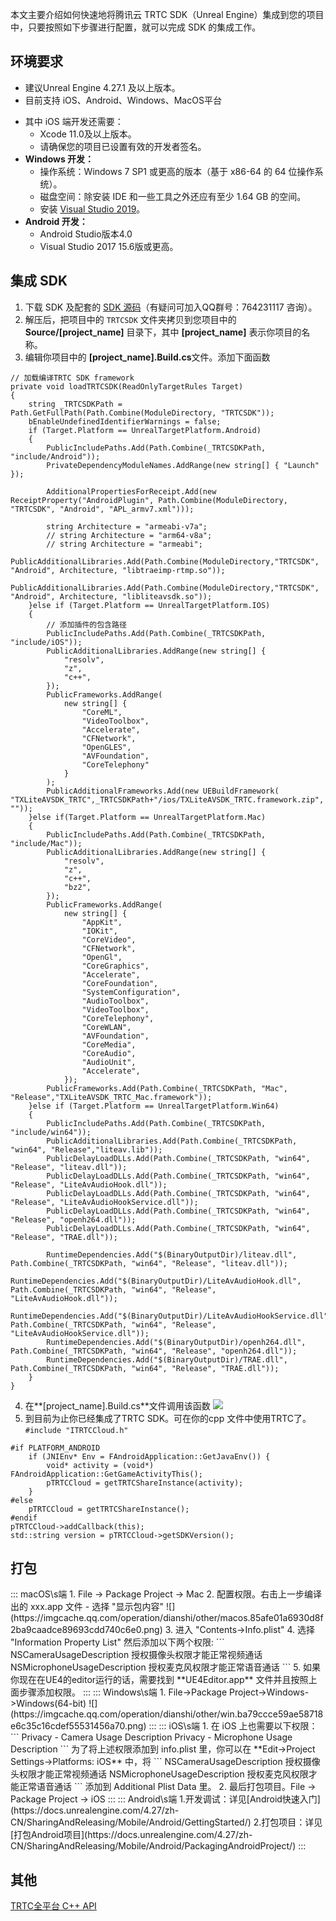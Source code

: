本文主要介绍如何快速地将腾讯云 TRTC SDK（Unreal Engine）集成到您的项目中，只要按照如下步骤进行配置，就可以完成 SDK 的集成工作。

## 环境要求
* 建议Unreal Engine 4.27.1 及以上版本。
* 目前支持 iOS、Android、Windows、MacOS平台
- 其中 iOS  端开发还需要：
  - Xcode 11.0及以上版本。
  - 请确保您的项目已设置有效的开发者签名。
- **Windows 开发：**
    - 操作系统：Windows 7 SP1 或更高的版本（基于 x86-64 的 64 位操作系统）。
    - 磁盘空间：除安装 IDE 和一些工具之外还应有至少 1.64 GB 的空间。
    - 安装 [Visual Studio 2019](https://visualstudio.microsoft.com/zh-hans/downloads/)。
- **Android 开发：**
    - Android Studio版本4.0
    - Visual Studio 2017 15.6版或更高。

## 集成 SDK
1. 下载 SDK 及配套的 [SDK 源码](https://comm.qq.com/sdk/trtc/UE4/TRTCSDK.zip)（有疑问可加入QQ群号：764231117 咨询）。
2. 解压后，把项目中的 `TRTCSDK` 文件夹拷贝到您项目中的 **Source/[project_name]** 目录下，其中 **[project_name]** 表示你项目的名称。
3. 编辑你项目中的 **[project_name].Build.cs**文件。添加下面函数
```
// 加载编译TRTC SDK framework
private void loadTRTCSDK(ReadOnlyTargetRules Target)
{
    string _TRTCSDKPath = Path.GetFullPath(Path.Combine(ModuleDirectory, "TRTCSDK"));
    bEnableUndefinedIdentifierWarnings = false;
    if (Target.Platform == UnrealTargetPlatform.Android)
    {
        PublicIncludePaths.Add(Path.Combine(_TRTCSDKPath, "include/Android"));
        PrivateDependencyModuleNames.AddRange(new string[] { "Launch" });
        
        AdditionalPropertiesForReceipt.Add(new ReceiptProperty("AndroidPlugin", Path.Combine(ModuleDirectory, "TRTCSDK", "Android", "APL_armv7.xml")));
        
        string Architecture = "armeabi-v7a";
        // string Architecture = "arm64-v8a";
        // string Architecture = "armeabi";
        PublicAdditionalLibraries.Add(Path.Combine(ModuleDirectory,"TRTCSDK", "Android", Architecture, "libtraeimp-rtmp.so"));
        PublicAdditionalLibraries.Add(Path.Combine(ModuleDirectory,"TRTCSDK", "Android", Architecture, "libliteavsdk.so"));
    }else if (Target.Platform == UnrealTargetPlatform.IOS)
    {
        // 添加插件的包含路径
        PublicIncludePaths.Add(Path.Combine(_TRTCSDKPath, "include/iOS"));
        PublicAdditionalLibraries.AddRange(new string[] {
            "resolv",
            "z",
            "c++",
        });
        PublicFrameworks.AddRange(
            new string[] {
                "CoreML",
                "VideoToolbox",
                "Accelerate",
                "CFNetwork",
                "OpenGLES",
                "AVFoundation",
                "CoreTelephony"
            }
        );
        PublicAdditionalFrameworks.Add(new UEBuildFramework( "TXLiteAVSDK_TRTC",_TRTCSDKPath+"/ios/TXLiteAVSDK_TRTC.framework.zip", ""));
    }else if(Target.Platform == UnrealTargetPlatform.Mac)
    {
        PublicIncludePaths.Add(Path.Combine(_TRTCSDKPath, "include/Mac"));
        PublicAdditionalLibraries.AddRange(new string[] {
            "resolv",
            "z",
            "c++",
            "bz2",
        });
        PublicFrameworks.AddRange(
            new string[] {
                "AppKit",
                "IOKit",
                "CoreVideo",
                "CFNetwork",
                "OpenGl",
                "CoreGraphics",
                "Accelerate",
                "CoreFoundation",
                "SystemConfiguration",
                "AudioToolbox",
                "VideoToolbox",
                "CoreTelephony",
                "CoreWLAN",
                "AVFoundation",
                "CoreMedia",
                "CoreAudio",
                "AudioUnit",
                "Accelerate",
            });
        PublicFrameworks.Add(Path.Combine(_TRTCSDKPath, "Mac", "Release","TXLiteAVSDK_TRTC_Mac.framework"));
    }else if (Target.Platform == UnrealTargetPlatform.Win64)
    {
        PublicIncludePaths.Add(Path.Combine(_TRTCSDKPath, "include/win64"));
        PublicAdditionalLibraries.Add(Path.Combine(_TRTCSDKPath, "win64", "Release","liteav.lib"));
        PublicDelayLoadDLLs.Add(Path.Combine(_TRTCSDKPath, "win64", "Release", "liteav.dll"));
        PublicDelayLoadDLLs.Add(Path.Combine(_TRTCSDKPath, "win64", "Release", "LiteAvAudioHook.dll"));
        PublicDelayLoadDLLs.Add(Path.Combine(_TRTCSDKPath, "win64", "Release", "LiteAvAudioHookService.dll"));
        PublicDelayLoadDLLs.Add(Path.Combine(_TRTCSDKPath, "win64", "Release", "openh264.dll"));
        PublicDelayLoadDLLs.Add(Path.Combine(_TRTCSDKPath, "win64", "Release", "TRAE.dll"));

        RuntimeDependencies.Add("$(BinaryOutputDir)/liteav.dll", Path.Combine(_TRTCSDKPath, "win64", "Release", "liteav.dll"));
        RuntimeDependencies.Add("$(BinaryOutputDir)/LiteAvAudioHook.dll", Path.Combine(_TRTCSDKPath, "win64", "Release", "LiteAvAudioHook.dll"));
        RuntimeDependencies.Add("$(BinaryOutputDir)/LiteAvAudioHookService.dll", Path.Combine(_TRTCSDKPath, "win64", "Release", "LiteAvAudioHookService.dll"));
        RuntimeDependencies.Add("$(BinaryOutputDir)/openh264.dll", Path.Combine(_TRTCSDKPath, "win64", "Release", "openh264.dll"));
        RuntimeDependencies.Add("$(BinaryOutputDir)/TRAE.dll", Path.Combine(_TRTCSDKPath, "win64", "Release", "TRAE.dll"));
    }
}
```
4. 在**[project_name].Build.cs**文件调用该函数
![](https://imgcache.qq.com/operation/dianshi/other/TRTCSDK.82d81b0b8fe050772b3c8e02c4578b920515a580.jpg)
5. 到目前为止你已经集成了TRTC SDK。可在你的cpp 文件中使用TRTC了。`#include "ITRTCCloud.h"`
```
#if PLATFORM_ANDROID
    if (JNIEnv* Env = FAndroidApplication::GetJavaEnv()) {
        void* activity = (void*) FAndroidApplication::GetGameActivityThis();
        pTRTCCloud = getTRTCShareInstance(activity);
    }
#else
    pTRTCCloud = getTRTCShareInstance();
#endif
pTRTCCloud->addCallback(this);
std::string version = pTRTCCloud->getSDKVersion();
```
## 打包
<dx-tabs>
::: macOS\s端
1. File -> Package Project -> Mac
2. 配置权限。右击上一步编译出的 xxx.app 文件 - 选择 "显示包内容" 
![](https://imgcache.qq.com/operation/dianshi/other/macos.85afe01a6930d8f2ba9caadce89693cdd740c6e0.png)
3. 进入 "Contents->Info.plist"
4. 选择 "Information Property List" 然后添加以下两个权限:
```
<key>NSCameraUsageDescription</key>
<string>授权摄像头权限才能正常视频通话</string>
<key>NSMicrophoneUsageDescription</key>
<string>授权麦克风权限才能正常语音通话</string>
```
5. 如果你现在在UE4的editor运行的话，需要找到 **UE4Editor.app** 文件并且按照上面步骤添加权限。
:::
::: Windows\s端
1. File->Package Project->Windows->Windows(64-bit)
![](https://imgcache.qq.com/operation/dianshi/other/win.ba79ccce59ae58718e6c35c16cdef55531456a70.png)
:::
::: iOS\s端
1. 在 iOS 上也需要以下权限：
```
Privacy - Camera Usage Description
Privacy - Microphone Usage Description
```
为了将上述权限添加到 info.plist 里，你可以在 **Edit->Project Settings->Platforms: iOS** 中，将 
```
<key>NSCameraUsageDescription</key>
<string>授权摄像头权限才能正常视频通话</string>
<key>NSMicrophoneUsageDescription</key>
<string>授权麦克风权限才能正常语音通话</string>
```
添加到 Additional Plist Data 里。
2. 最后打包项目。File -> Package Project -> iOS
:::
::: Android\s端
1.开发调试：详见[Android快速入门](https://docs.unrealengine.com/4.27/zh-CN/SharingAndReleasing/Mobile/Android/GettingStarted/)
2.打包项目：详见[打包Android项目](https://docs.unrealengine.com/4.27/zh-CN/SharingAndReleasing/Mobile/Android/PackagingAndroidProject/)
:::
</dx-tabs>

## 其他
[TRTC全平台 C++ API](https://cloud.tencent.com/document/product/647/32268)

